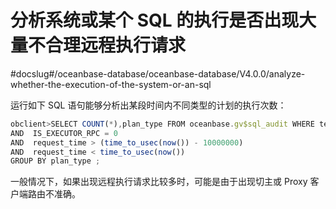 分析系统或某个 SQL 的执行是否出现大量不合理远程执行请求 
===================================================
#docslug#/oceanbase-database/oceanbase-database/V4.0.0/analyze-whether-the-execution-of-the-system-or-an-sql


运行如下 SQL 语句能够分析出某段时间内不同类型的计划的执行次数：

```javascript
obclient>SELECT COUNT(*),plan_type FROM oceanbase.gv$sql_audit WHERE tenant_id = 1001          
AND  IS_EXECUTOR_RPC = 0          
AND  request_time > (time_to_usec(now()) - 10000000)         
AND  request_time < time_to_usec(now()) 
GROUP BY plan_type ;
```



一般情况下，如果出现远程执行请求比较多时，可能是由于出现切主或 Proxy 客户端路由不准确。
